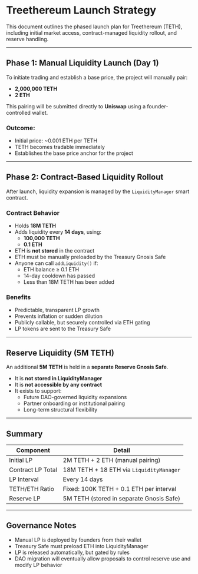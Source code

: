 # Treethereum Launch Strategy

This document outlines the phased launch plan for Treethereum (TETH), including initial market access, contract-managed liquidity rollout, and reserve handling.

---

## Phase 1: Manual Liquidity Launch (Day 1)

To initiate trading and establish a base price, the project will manually pair:

- **2,000,000 TETH**
- **2 ETH**

This pairing will be submitted directly to **Uniswap** using a founder-controlled wallet.

### Outcome:
- Initial price: ~0.001 ETH per TETH
- TETH becomes tradable immediately
- Establishes the base price anchor for the project

---

## Phase 2: Contract-Based Liquidity Rollout

After launch, liquidity expansion is managed by the `LiquidityManager` smart contract.

### Contract Behavior

- Holds **18M TETH**
- Adds liquidity every **14 days**, using:
  - **100,000 TETH**
  - **0.1 ETH**
- ETH is **not stored** in the contract
- ETH must be manually preloaded by the Treasury Gnosis Safe
- Anyone can call `addLiquidity()` if:
  - ETH balance ≥ 0.1 ETH
  - 14-day cooldown has passed
  - Less than 18M TETH has been added

### Benefits

- Predictable, transparent LP growth
- Prevents inflation or sudden dilution
- Publicly callable, but securely controlled via ETH gating
- LP tokens are sent to the Treasury Safe

---

## Reserve Liquidity (5M TETH)

An additional **5M TETH** is held in a **separate Reserve Gnosis Safe**.

- It is **not stored in LiquidityManager**
- It is **not accessible by any contract**
- It exists to support:
  - Future DAO-governed liquidity expansions
  - Partner onboarding or institutional pairing
  - Long-term structural flexibility

---

## Summary

| Component         | Detail                                 |
|-------------------|-----------------------------------------|
| Initial LP        | 2M TETH + 2 ETH (manual pairing)        |
| Contract LP Total | 18M TETH + 18 ETH via `LiquidityManager`|
| LP Interval       | Every 14 days                           |
| TETH/ETH Ratio    | Fixed: 100K TETH + 0.1 ETH per interval |
| Reserve LP        | 5M TETH (stored in separate Gnosis Safe)|

---

## Governance Notes

- Manual LP is deployed by founders from their wallet
- Treasury Safe must preload ETH into LiquidityManager
- LP is released automatically, but gated by rules
- DAO migration will eventually allow proposals to control reserve use and modify LP behavior

